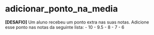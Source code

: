 # adicionar_ponto_na_media
******************[DESAFIO]******************  Um aluno recebeu um ponto extra nas suas notas. Adicione esse ponto nas notas da seguinte lista:  - 10 - 9.5 - 8 - 7 - 6
